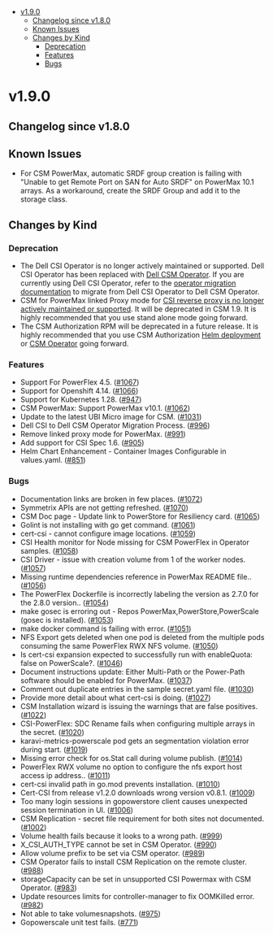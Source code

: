 <!--toc-->
- [v1.9.0](#v190)
  - [Changelog since v1.8.0](#changelog-since-v180)
  - [Known Issues](#known-issues)
  - [Changes by Kind](#changes-by-kind)
    - [Deprecation](#deprecation)
    - [Features](#features)
    - [Bugs](#bugs)
 

# v1.9.0 

## Changelog since v1.8.0 

## Known Issues 

- For CSM PowerMax, automatic SRDF group creation is failing with "Unable to get Remote Port on SAN for Auto SRDF" on PowerMax 10.1 arrays. As a workaround, create the SRDF Group and add it to the storage class.

## Changes by Kind 

### Deprecation 

- The Dell CSI Operator is no longer actively maintained or supported. Dell CSI Operator has been replaced with [Dell CSM Operator](https://dell.github.io/csm-docs/docs/deployment/csmoperator/). If you are currently using Dell CSI Operator, refer to the [operator migration documentation](https://dell.github.io/csm-docs/docs/csidriver/installation/operator/operator_migration/) to migrate from Dell CSI Operator to Dell CSM Operator.
- CSM for PowerMax linked Proxy mode for [CSI reverse proxy is no longer actively maintained or supported](https://dell.github.io/csm-docs/docs/csidriver/release/powermax/). It will be deprecated in CSM 1.9. It is highly recommended that you use stand alone mode going forward.
- The CSM Authorization RPM will be deprecated in a future release. It is highly recommended that you use CSM Authorization [Helm deployment](https://dell.github.io/csm-docs/docs/authorization/deployment/helm/) or [CSM Operator](https://dell.github.io/csm-docs/docs/authorization/deployment/operator/) going forward.

### Features 

- Support For PowerFlex 4.5. ([#1067](https://github.com/dell/csm/issues/1067))
- Support for Openshift 4.14. ([#1066](https://github.com/dell/csm/issues/1066))
- Support for Kubernetes 1.28. ([#947](https://github.com/dell/csm/issues/947))
- CSM PowerMax: Support PowerMax v10.1. ([#1062](https://github.com/dell/csm/issues/1062))
- Update to the latest UBI Micro image for CSM. ([#1031](https://github.com/dell/csm/issues/1031))
- Dell CSI to Dell CSM Operator Migration Process. ([#996](https://github.com/dell/csm/issues/996))
- Remove linked proxy mode for PowerMax. ([#991](https://github.com/dell/csm/issues/991))
- Add support for CSI Spec 1.6. ([#905](https://github.com/dell/csm/issues/905))
- Helm Chart Enhancement - Container Images Configurable in values.yaml. ([#851](https://github.com/dell/csm/issues/851))

### Bugs 

- Documentation links are broken in few places. ([#1072](https://github.com/dell/csm/issues/1072))
- Symmetrix APIs are not getting refreshed. ([#1070](https://github.com/dell/csm/issues/1070))
- CSM Doc page - Update link to PowerStore for Resiliency card. ([#1065](https://github.com/dell/csm/issues/1065))
- Golint is not installing with go get command. ([#1061](https://github.com/dell/csm/issues/1061))
- cert-csi - cannot configure image locations. ([#1059](https://github.com/dell/csm/issues/1059))
- CSI Health monitor for Node missing for CSM PowerFlex in Operator samples. ([#1058](https://github.com/dell/csm/issues/1058))
- CSI Driver - issue with creation volume from 1 of the worker nodes. ([#1057](https://github.com/dell/csm/issues/1057))
- Missing runtime dependencies reference in PowerMax README file.. ([#1056](https://github.com/dell/csm/issues/1056))
- The PowerFlex Dockerfile is incorrectly labeling the version as 2.7.0 for the 2.8.0 version.. ([#1054](https://github.com/dell/csm/issues/1054))
- make gosec is erroring out - Repos PowerMax,PowerStore,PowerScale (gosec is installed). ([#1053](https://github.com/dell/csm/issues/1053))
- make docker command is failing with error. ([#1051](https://github.com/dell/csm/issues/1051))
- NFS Export gets deleted when one pod is deleted from the multiple pods consuming the same PowerFlex RWX NFS volume. ([#1050](https://github.com/dell/csm/issues/1050))
- Is cert-csi expansion expected to successfully run with enableQuota: false on PowerScale?. ([#1046](https://github.com/dell/csm/issues/1046))
- Document instructions update: Either Multi-Path or the Power-Path software should be enabled for PowerMax. ([#1037](https://github.com/dell/csm/issues/1037))
- Comment out duplicate entries in the sample secret.yaml file. ([#1030](https://github.com/dell/csm/issues/1030))
- Provide more detail about what cert-csi is doing. ([#1027](https://github.com/dell/csm/issues/1027))
- CSM Installation wizard is issuing the warnings that are false positives. ([#1022](https://github.com/dell/csm/issues/1022))
- CSI-PowerFlex: SDC Rename fails when configuring multiple arrays in the secret. ([#1020](https://github.com/dell/csm/issues/1020))
- karavi-metrics-powerscale pod gets an segmentation violation error during start. ([#1019](https://github.com/dell/csm/issues/1019))
- Missing error check for os.Stat call during volume publish. ([#1014](https://github.com/dell/csm/issues/1014))
- PowerFlex RWX volume no option to configure the nfs export host access ip address.. ([#1011](https://github.com/dell/csm/issues/1011))
- cert-csi invalid path in go.mod prevents installation. ([#1010](https://github.com/dell/csm/issues/1010))
- Cert-CSI from release v1.2.0 downloads wrong version v0.8.1. ([#1009](https://github.com/dell/csm/issues/1009))
- Too many login sessions in gopowerstore client causes unexpected session termination in UI. ([#1006](https://github.com/dell/csm/issues/1006))
- CSM Replication - secret file requirement for both sites not documented. ([#1002](https://github.com/dell/csm/issues/1002))
- Volume health fails because it looks to a wrong path. ([#999](https://github.com/dell/csm/issues/999))
- X_CSI_AUTH_TYPE cannot be set in CSM Operator. ([#990](https://github.com/dell/csm/issues/990))
- Allow volume prefix to be set via CSM operator. ([#989](https://github.com/dell/csm/issues/989))
- CSM Operator fails to install CSM Replication on the remote cluster. ([#988](https://github.com/dell/csm/issues/988))
- storageCapacity can be set in unsupported CSI Powermax with CSM Operator. ([#983](https://github.com/dell/csm/issues/983))
- Update resources limits for controller-manager to fix OOMKilled error. ([#982](https://github.com/dell/csm/issues/982))
- Not able to take volumesnapshots. ([#975](https://github.com/dell/csm/issues/975))
- Gopowerscale unit test fails. ([#771](https://github.com/dell/csm/issues/771))
